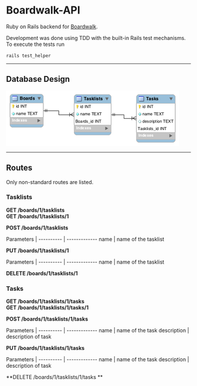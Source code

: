 # Boardwalk-API

Ruby on Rails backend for
[Boardwalk](https://github.com/mark1ad/boardwalk).

Development was done using TDD with the built-in Rails test mechanisms.
To execute the tests run
```
rails test_helper
```

---

## Database Design

![Database design](docs/boardwalk-api.png)

---

## Routes

Only non-standard routes are listed.

### Tasklists

**GET /boards/1/tasklists<br>
GET /boards/1/tasklists/1**

**POST /boards/1/tasklists**

Parameters |
---------- | -------------
name | name of the tasklist

**PUT /boards/1/tasklists/1**

Parameters |
---------- | -------------
name | name of the tasklist

**DELETE /boards/1/tasklists/1**

### Tasks

**GET /boards/1/tasklists/1/tasks<br>
GET /boards/1/tasklists/1/tasks/1**

**POST /boards/1/tasklists/1/tasks**<br>

Parameters |
---------- | -------------
name | name of the task
description | description of task

**PUT /boards/1/tasklists/1/tasks**<br>

Parameters |
---------- | -------------
name | name of the task
description | description of task

**DELETE /boards/1/tasklists/1/tasks **

